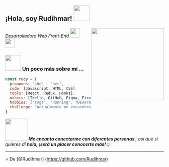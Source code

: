 <h2> ¡Hola, soy Rudihmar! <img src = "https://media.giphy.com/media/Q6xFPLfzfsgKoKDV60/giphy.gif" width = "50"> </h2>
<img align = 'right' src = "https://media.giphy.com/media/NgurY1o4z080Jfoyzw/giphy.gif" width = "230">
<p> <em> Desarrolladora Web Front-End </a> <img src = "https://media.giphy.com/media/cZ1t1Zeh2TMrzhvbq9/giphy.gif" width =" 30 "> </br> <img src =" https: // media. giphy.com/media/WUlplcMpOCEmTGBtBW/giphy.gif "width =" 30 "> 
</em> </p>


### <img src = "https://media.giphy.com/media/hVa6t0WpoDOk7Pxb7l/giphy.gif" width = "50"> Un poco más sobre mí ...  

```js
const rudy = {
  pronouns: "she" | "her",
  code: [Javascript, HTML, CSS],
  tools: [React, Redux, Hooks],
  others: [Trello, GitHub, Figma, Firebase],
  hobbies: ["Yoga", "Running", "Devorar Libros", "Pasear a mi Perrito"],
  challenge: "Actualmente me encuentro reforzando todo lo aprendido y reencontrandome con mi rutina de ejercicios"
}
```

<img src = "https://media.giphy.com/media/OQ4gqMP2b7uDu/giphy.gif" width = "70"> <em> <b> Me encanta conectarme con diferentes personas </b>, así que si quieres di <b> hola, ¡será un placer conocerte más! </b> :) </em>

---

⭐️ De [@Rudihmar] (https://github.com/Rudihmar)
